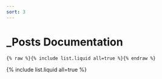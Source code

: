 ```yaml
---
sort: 3
---
```


# _Posts Documentation

```
{% raw %}{% include list.liquid all=true %}{% endraw %}
```

{% include list.liquid all=true %}
